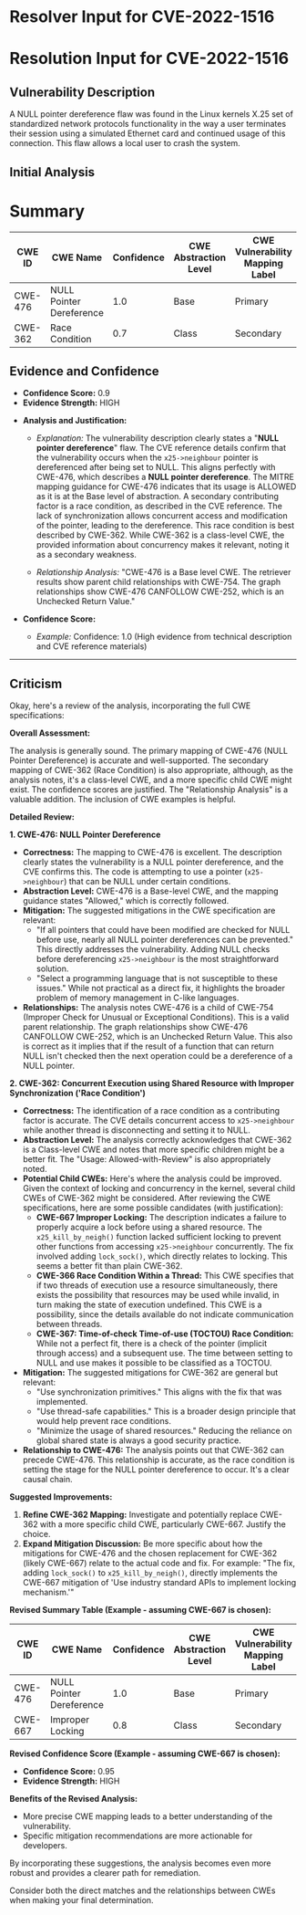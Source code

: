 # Resolver Input for CVE-2022-1516

# Resolution Input for CVE-2022-1516

## Vulnerability Description
A NULL pointer dereference flaw was found in the Linux kernels X.25 set of standardized network protocols functionality in the way a user terminates their session using a simulated Ethernet card and continued usage of this connection. This flaw allows a local user to crash the system.

## Initial Analysis
# Summary
| CWE ID | CWE Name | Confidence | CWE Abstraction Level | CWE Vulnerability Mapping Label | CWE-Vulnerability Mapping Notes |
|---|---|---|---|---|---|
| CWE-476 | NULL Pointer Dereference | 1.0 | Base | Primary | Allowed |
| CWE-362 | Race Condition | 0.7 | Class | Secondary | Allowed-with-Review |

## Evidence and Confidence

*   **Confidence Score:** 0.9
*   **Evidence Strength:** HIGH

- **Analysis and Justification:**  
  - *Explanation:* The vulnerability description clearly states a "**NULL pointer dereference**" flaw. The CVE reference details confirm that the vulnerability occurs when the `x25->neighbour` pointer is dereferenced after being set to NULL. This aligns perfectly with CWE-476, which describes a **NULL pointer dereference**. The MITRE mapping guidance for CWE-476 indicates that its usage is ALLOWED as it is at the Base level of abstraction. A secondary contributing factor is a race condition, as described in the CVE reference. The lack of synchronization allows concurrent access and modification of the pointer, leading to the dereference. This race condition is best described by CWE-362. While CWE-362 is a class-level CWE, the provided information about concurrency makes it relevant, noting it as a secondary weakness.

  - *Relationship Analysis:* "CWE-476 is a Base level CWE. The retriever results show parent child relationships with CWE-754. The graph relationships show CWE-476 CANFOLLOW CWE-252, which is an Unchecked Return Value."

- **Confidence Score:**  
  - *Example:* Confidence: 1.0 (High evidence from technical description and CVE reference materials)

---

## Criticism
Okay, here's a review of the analysis, incorporating the full CWE specifications:

**Overall Assessment:**

The analysis is generally sound. The primary mapping of CWE-476 (NULL Pointer Dereference) is accurate and well-supported. The secondary mapping of CWE-362 (Race Condition) is also appropriate, although, as the analysis notes, it's a class-level CWE, and a more specific child CWE might exist. The confidence scores are justified. The "Relationship Analysis" is a valuable addition. The inclusion of CWE examples is helpful.

**Detailed Review:**

**1. CWE-476: NULL Pointer Dereference**

*   **Correctness:** The mapping to CWE-476 is excellent. The description clearly states the vulnerability is a NULL pointer dereference, and the CVE confirms this. The code is attempting to use a pointer (`x25->neighbour`) that can be NULL under certain conditions.
*   **Abstraction Level:**  CWE-476 is a Base-level CWE, and the mapping guidance states "Allowed," which is correctly followed.
*   **Mitigation:**  The suggested mitigations in the CWE specification are relevant:
    *   "If all pointers that could have been modified are checked for NULL before use, nearly all NULL pointer dereferences can be prevented." This directly addresses the vulnerability.  Adding NULL checks before dereferencing `x25->neighbour` is the most straightforward solution.
    *   "Select a programming language that is not susceptible to these issues." While not practical as a direct fix, it highlights the broader problem of memory management in C-like languages.
*   **Relationships:** The analysis notes CWE-476 is a child of CWE-754 (Improper Check for Unusual or Exceptional Conditions).  This is a valid parent relationship. The graph relationships show CWE-476 CANFOLLOW CWE-252, which is an Unchecked Return Value. This also is correct as it implies that if the result of a function that can return NULL isn't checked then the next operation could be a dereference of a NULL pointer.

**2. CWE-362: Concurrent Execution using Shared Resource with Improper Synchronization ('Race Condition')**

*   **Correctness:** The identification of a race condition as a contributing factor is accurate. The CVE details concurrent access to `x25->neighbour` while another thread is disconnecting and setting it to NULL.
*   **Abstraction Level:** The analysis correctly acknowledges that CWE-362 is a Class-level CWE and notes that more specific children might be a better fit. The "Usage: Allowed-with-Review" is also appropriately noted.
*   **Potential Child CWEs:** Here's where the analysis could be improved.  Given the context of locking and concurrency in the kernel, several child CWEs of CWE-362 might be considered. After reviewing the CWE specifications, here are some possible candidates (with justification):
    *   **CWE-667 Improper Locking:** The description indicates a failure to properly acquire a lock before using a shared resource. The `x25_kill_by_neigh()` function lacked sufficient locking to prevent other functions from accessing `x25->neighbour` concurrently. The fix involved adding `lock_sock()`, which directly relates to locking. This seems a better fit than plain CWE-362.
    *  **CWE-366 Race Condition Within a Thread:** This CWE specifies that if two threads of execution use a resource simultaneously, there exists the possibility that resources may be used while invalid, in turn making the state of execution undefined. This CWE is a possibility, since the details available do not indicate communication between threads.
    *   **CWE-367: Time-of-check Time-of-use (TOCTOU) Race Condition:** While not a perfect fit, there is a check of the pointer (implicit through access) and a subsequent use. The time between setting to NULL and use makes it possible to be classified as a TOCTOU.
*   **Mitigation:** The suggested mitigations for CWE-362 are general but relevant:
    *   "Use synchronization primitives." This aligns with the fix that was implemented.
    *   "Use thread-safe capabilities." This is a broader design principle that would help prevent race conditions.
    *   "Minimize the usage of shared resources."  Reducing the reliance on global shared state is always a good security practice.
*   **Relationship to CWE-476:** The analysis points out that CWE-362 can precede CWE-476. This relationship is accurate, as the race condition is setting the stage for the NULL pointer dereference to occur. It's a clear causal chain.

**Suggested Improvements:**

1.  **Refine CWE-362 Mapping:**  Investigate and potentially replace CWE-362 with a more specific child CWE, particularly CWE-667. Justify the choice.
2.  **Expand Mitigation Discussion:**  Be more specific about how the mitigations for CWE-476 and the chosen replacement for CWE-362 (likely CWE-667) relate to the actual code and fix.  For example:  "The fix, adding `lock_sock()` to `x25_kill_by_neigh()`, directly implements the CWE-667 mitigation of 'Use industry standard APIs to implement locking mechanism.'"

**Revised Summary Table (Example - assuming CWE-667 is chosen):**

| CWE ID | CWE Name | Confidence | CWE Abstraction Level | CWE Vulnerability Mapping Label | CWE-Vulnerability Mapping Notes |
|---|---|---|---|---|---|
| CWE-476 | NULL Pointer Dereference | 1.0 | Base | Primary | Allowed |
| CWE-667 | Improper Locking | 0.8 | Class | Secondary | Allowed-with-Review |

**Revised Confidence Score (Example - assuming CWE-667 is chosen):**

*   **Confidence Score:** 0.95
*   **Evidence Strength:** HIGH

**Benefits of the Revised Analysis:**

*   More precise CWE mapping leads to a better understanding of the vulnerability.
*   Specific mitigation recommendations are more actionable for developers.

By incorporating these suggestions, the analysis becomes even more robust and provides a clearer path for remediation.

Consider both the direct matches and the relationships between CWEs
when making your final determination.
        